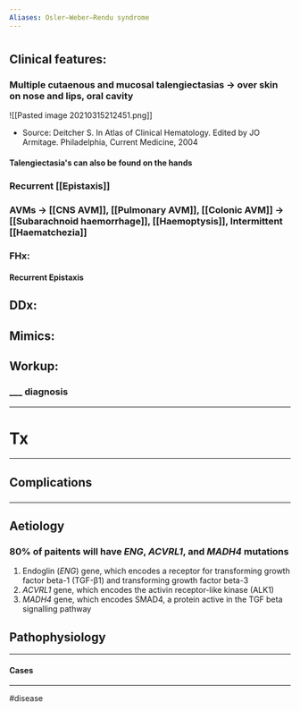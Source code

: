 ```yaml
---
Aliases: Osler–Weber–Rendu syndrome
---
```

# 
## Clinical features:
### Multiple cutaenous and mucosal talengiectasias -> over skin on nose and lips, oral cavity
![[Pasted image 20210315212451.png]]
- Source: Deitcher S. In Atlas of Clinical Hematology. Edited by JO Armitage. Philadelphia, Current Medicine, 2004
#### Talengiectasia's can also be found on the hands
### Recurrent [[Epistaxis]]
### AVMs -> [[CNS AVM]], [[Pulmonary AVM]], [[Colonic AVM]] -> [[Subarachnoid haemorrhage]], [[Haemoptysis]], Intermittent [[Haematchezia]]
### FHx:
#### Recurrent Epistaxis
## DDx:
###
## Mimics:
###
## Workup:
### ___ diagnosis
---
# Tx

---
## Complications
###

---
## Aetiology
### 80% of paitents will have _ENG_, _ACVRL1_, and _MADH4_ mutations
1. Endoglin (_ENG_) gene, which encodes a receptor for transforming growth factor beta-1 (TGF-β1) and transforming growth factor beta-3
2.  _ACVRL1_ gene, which encodes the activin receptor-like kinase (ALK1)
3.   _MADH4_ gene, which encodes SMAD4, a protein active in the TGF beta signalling pathway
    

##
## Pathophysiology

---
#### Cases


---
#disease 